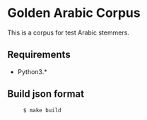 # Golden Arabic Corpus
This is a corpus for test Arabic stemmers.

## Requirements
 * Python3.* 

## Build json format

```sh 
     $ make build
```

